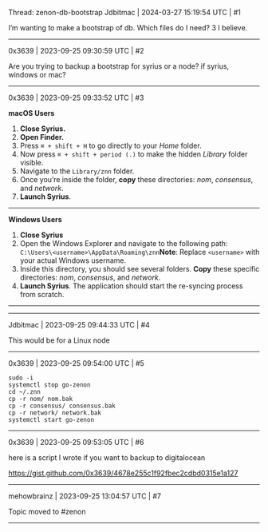 Thread: zenon-db-bootstrap
Jdbitmac | 2024-03-27 15:19:54 UTC | #1

I’m wanting to make a bootstrap of db.  Which files do I need?  3 I believe.

-------------------------

0x3639 | 2023-09-25 09:30:59 UTC | #2

Are you trying to backup a bootstrap for syrius or a node? if syrius, windows or mac?

-------------------------

0x3639 | 2023-09-25 09:33:52 UTC | #3

**macOS Users**

1. **Close Syrius.**
2. **Open Finder.**
3. Press `⌘ + shift + H` to go directly to your *Home* folder.
4. Now press `⌘ + shift + period (.)` to make the hidden *Library* folder visible.
5. Navigate to the `Library/znn` folder.
6. Once you’re inside the folder, **copy** these directories: *nom*, *consensus*, and *network*.
7. **Launch Syrius**. 

---

**Windows Users**

1. **Close Syrius**
2. Open the Windows Explorer and navigate to the following path:
`C:\Users\<username>\AppData\Roaming\znn`**Note**: Replace `<username>` with your actual Windows username.
3. Inside this directory, you should see several folders. **Copy** these specific directories: *nom*, *consensus*, and *network*.
4. **Launch Syrius**. The application should start the re-syncing process from scratch.

---

-------------------------

Jdbitmac | 2023-09-25 09:44:33 UTC | #4

This would be for a Linux node

-------------------------

0x3639 | 2023-09-25 09:54:00 UTC | #5

```
sudo -i
systemctl stop go-zenon
cd ~/.znn
cp -r nom/ nom.bak
cp -r consensus/ consensus.bak
cp -r network/ network.bak
systemctl start go-zenon
```

-------------------------

0x3639 | 2023-09-25 09:53:05 UTC | #6

here is a script I wrote if you want to backup to digitalocean

https://gist.github.com/0x3639/4678e255c1f92fbec2cdbd0315e1a127

-------------------------

mehowbrainz | 2023-09-25 13:04:57 UTC | #7

Topic moved to #zenon

-------------------------

